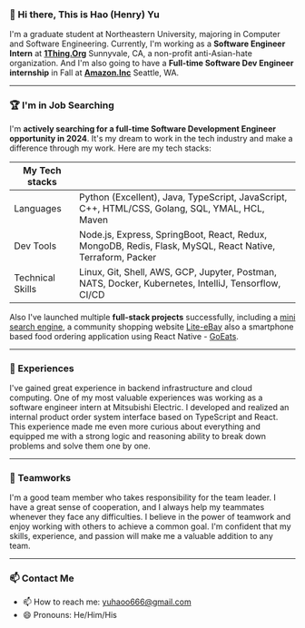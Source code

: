 
### 👋 Hi there, This is Hao (Henry) Yu

I'm a graduate student at Northeastern University, majoring in Computer and Software Engineering. Currently, I'm working as a **Software Engineer Intern** at **[1Thing.Org](https://www.1thing.org/)** Sunnyvale, CA, a non-profit anti-Asian-hate organization. And I'm also going to have a **Full-time Software Dev Engineer internship** in Fall at **[Amazon.Inc](https://www.aboutamazon.com/)** Seattle, WA. 


----------------------
### 🏆 I'm in Job Searching

I'm **actively searching for a full-time Software Development Engineer opportunity in 2024**. It's my dream to work in the tech industry and make a difference through my work. 
Here are my tech stacks:

<!-- I've gained a lot of skills and experience throughout my academic and professional journey. I am proficient in several languages and frameworks including JavaScript, Java, TypeScript, Python, HTML, CSS, Node.js, React, Angular, SQL, Express, Bootstrap, Shell Scripting, Terraform and have experience with database like MongoDB, MySQL, SQL Server, MS SQL. I am also have experience working in AWS.  -->

| My Tech stacks         |  |
|----------------------|--------------------------------------------------------|
| Languages            | Python (Excellent), Java, TypeScript, JavaScript, C++, HTML/CSS, Golang, SQL, YMAL, HCL, Maven                        |
| Dev Tools                | Node.js, Express, SpringBoot, React, Redux, MongoDB, Redis, Flask, MySQL, React Native, Terraform, Packer                        |
| Technical Skills | Linux, Git, Shell, AWS, GCP, Jupyter, Postman, NATS, Docker, Kubernetes, IntelliJ, Tensorflow, CI/CD                  |

Also I've launched multiple **full-stack projects** successfully, including a [mini search engine](https://github.com/Hao6666666/mini_msearch), a community shopping website [Lite-eBay](https://github.com/Hao6666666/Lite_eBay) also a smartphone based food ordering application using React Native - [GoEats](https://github.com/Hao6666666/GoEats).

----------------------
### 🔰 Experiences

I've gained great experience in backend infrastructure and cloud computing. One of my most valuable experiences was working as a software engineer intern at Mitsubishi Electric. I developed and realized an internal product order system interface based on TypeScript and React. This experience made me even more curious about everything and equipped me with a strong logic and reasoning ability to break down problems and solve them one by one.

----------------------
### 🫡 Teamworks

I'm a good team member who takes responsibility for the team leader. I have a great sense of cooperation, and I always help my teammates whenever they face any difficulties. I believe in the power of teamwork and enjoy working with others to achieve a common goal. I'm confident that my skills, experience, and passion will make me a valuable addition to any team.

----------------------
### 📫 Contact Me
- 📫 How to reach me: [yuhaoo666@gmail.com](yuhaoo666@gmail.com)
- 😄 Pronouns: He/Him/His
